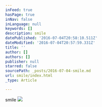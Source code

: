 ```yaml
---
inFeed: true
hasPage: true
inNav: false
inLanguage: null
keywords: []
description: smile
datePublished: '2016-07-04T20:58:10.511Z'
dateModified: '2016-07-04T20:57:59.331Z'
title: ''
author: []
authors: []
publisher: null
starred: false
sourcePath: _posts/2016-07-04-smile.md
url: smile/index.html
_type: Article

---
```

smile
![](https://the-grid-user-content.s3-us-west-2.amazonaws.com/9475dd35-0a7a-4839-b761-335b65b0e0ad.jpg)
